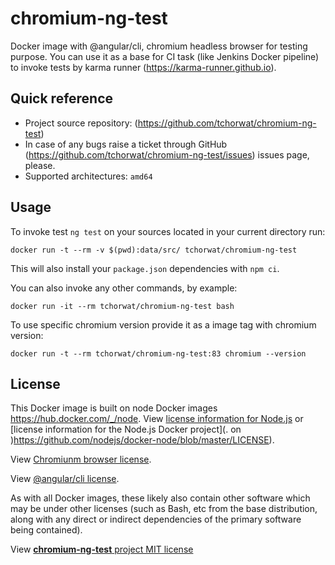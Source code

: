 # chromium-ng-test
Docker image with @angular/cli, chromium headless browser for testing purpose. You can use it as a base for CI task (like Jenkins Docker pipeline) to invoke tests by karma runner (https://karma-runner.github.io).

## Quick reference
* Project source repository: (https://github.com/tchorwat/chromium-ng-test)
* In case of any bugs raise a ticket through GitHub (https://github.com/tchorwat/chromium-ng-test/issues) issues page, please.
* Supported architectures: `amd64`

## Usage

To invoke test `ng test` on your sources located in your current directory run:
```
docker run -t --rm -v $(pwd):data/src/ tchorwat/chromium-ng-test
```
This will also install your `package.json` dependencies with `npm ci`.

You can also invoke any other commands, by example:

```
docker run -it --rm tchorwat/chromium-ng-test bash
```

To use specific chromium version provide it as a image tag with chromium version:
```
docker run -t --rm tchorwat/chromium-ng-test:83 chromium --version
```

## License
This Docker image is built on node Docker images https://hub.docker.com/_/node. View [license information for Node.js](https://github.com/nodejs/node/blob/master/LICENSE) or [license information for the Node.js Docker project](. on )https://github.com/nodejs/docker-node/blob/master/LICENSE).

View [Chromiunm browser license](https://metadata.ftp-master.debian.org/changelogs//main/c/chromium/chromium_83.0.4103.116-1~deb10u3_copyright).

View [@angular/cli license](https://github.com/angular/angular-cli/blob/master/LICENSE).

As with all Docker images, these likely also contain other software which may be under other licenses (such as Bash, etc from the base distribution, along with any direct or indirect dependencies of the primary software being contained).

View [**chromium-ng-test** project MIT license](https://raw.githubusercontent.com/tchorwat/chromium-ng-test/master/LICENSE)
